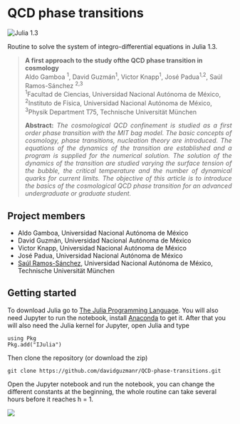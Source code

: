 # QCD phase transitions

![Julia 1.3](https://img.shields.io/badge/Julia-1.3-green)

Routine to solve the system of integro-differential equations in Julia 1.3.

> **A first approach to the study ofthe QCD phase transition in cosmology**<br>
> Aldo Gamboa <sup>1</sup>, David Guzmán<sup>1</sup>, Victor Knapp<sup>1</sup>, José Padua<sup>1,2</sup>, Saúl Ramos-Sánchez <sup>2,3</sup><br>
> <sup>1</sup>Facultad de Ciencias, Universidad Nacional Autónoma de México, <sup>2</sup>Instituto de Física, Universidad Nacional Autónoma de México, <sup>3</sup>Physik Department T75, Technische Universität München<br>
>
> <p align="justify"><b>Abstract:</b> <i>The cosmological QCD confinement is studied as a first order phase transition with the MIT bag model. The basic concepts of cosmology, phase transitions, nucleation theory are introduced. The equations of the dynamics of the transition are established and a program is supplied for the numerical solution. The solution of the dynamics of the transition are studied varying the surface tension of the bubble, the critical temperature and the number of dynamical quarks for current limits. The objective of this article is to introduce the basics of the cosmological QCD phase transition for an advanced undergraduate or graduate student.</i></p>

## Project members ##

* Aldo Gamboa, Universidad Nacional Autónoma de México
* David Guzmán, Universidad Nacional Autónoma de México
* Victor Knapp, Universidad Nacional Autónoma de México
* José Padua, Universidad Nacional Autónoma de México
* [Saúl Ramos-Sánchez](https://www.fisica.unam.mx/es/personal.php?id=398), Universidad Nacional Autónoma de México, Technische Universität München


## Getting started ##

To download Julia go to [The Julia Programming Language](https://julialang.org/downloads/). You will also need Jupyter to run the notebook, install [Anaconda](https://www.anaconda.com/distribution/) to get it. After that you will also need the Julia kernel for Jupyter, open Julia and type

```
using Pkg
Pkg.add("IJulia")
```
Then clone the repository (or download the zip)

```
git clone https://github.com/davidguzmanr/QCD-phase-transitions.git
```

Open the Jupyter notebook and run the notebook, you can change the different constants at the beginning, the whole routine can take several hours before it reaches h = 1. 

<img src="http://latex.codecogs.com/gif.latex?1+sin(x)" border="0"/>

